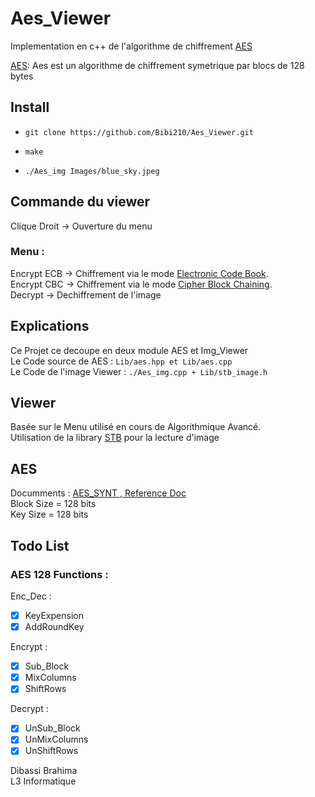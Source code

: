 # Aes_Viewer

Implementation en c++ de l'algorithme de chiffrement [AES](https://fr.wikipedia.org/wiki/Advanced_Encryption_Standard)

[AES](https://fr.wikipedia.org/wiki/Advanced_Encryption_Standard):
Aes est un algorithme de chiffrement symetrique par blocs de 128 bytes

## Install
- `git clone https://github.com/Bibi210/Aes_Viewer.git`

- `make`

- ``` ./Aes_img Images/blue_sky.jpeg ```

## Commande du viewer 
Clique Droit -> Ouverture du menu

### Menu :

Encrypt ECB -> Chiffrement via le mode
[Electronic Code Book](https://fr.wikipedia.org/wiki/Mode_d%27op%C3%A9ration_(cryptographie)#Dictionnaire_de_codes_:_%C2%AB_Electronic_codebook_%C2%BB_(ECB) "Electronic Code Book").\
Encrypt CBC -> Chiffrement via le mode [Cipher Block Chaining](https://fr.wikipedia.org/wiki/Mode_d%27op%C3%A9ration_(cryptographie)#Encha%C3%AEnement_des_blocs_:_%C2%AB_Cipher_Block_Chaining_%C2%BB_(CBC) "Cipher Block Chaining").\
Decrypt -> Dechiffrement de l'image

## Explications

Ce Projet ce decoupe en deux module AES et Img_Viewer\
Le Code source de AES :
```Lib/aes.hpp et Lib/aes.cpp```\
Le Code de l'image Viewer :
```./Aes_img.cpp + Lib/stb_image.h``` 

## Viewer

Basée sur le Menu utilisé en cours de Algorithmique Avancé.\
Utilisation de la library [STB](https://github.com/nothings/stb) pour la lecture d'image
 

## AES
Documments : [AES_SYNT ](https://www.emse.fr/~dutertre/documents/synth_AES128.pdf),[ Reference Doc](https://nvlpubs.nist.gov/nistpubs/fips/nist.fips.197.pdf)\
Block Size = 128 bits\
Key Size = 128 bits

## Todo List
### AES 128 Functions :

Enc_Dec :
- [X] KeyExpension
- [X] AddRoundKey
  
Encrypt :
- [X] Sub_Block
- [X] MixColumns
- [X] ShiftRows
  
Decrypt :  
- [X] UnSub_Block
- [X] UnMixColumns
- [X] UnShiftRows

Dibassi Brahima\
L3 Informatique
